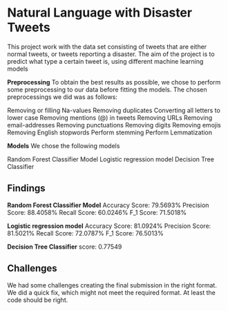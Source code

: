 # Natural Language with Disaster Tweets

This project work with the data set consisting of tweets that are either normal tweets, or tweets reporting a disaster.
The aim of the project is to predict what type a certain tweet is, using different machine learning models

**Preprocessing**
To obtain the best results as possible, we chose to perform some preprocessing to our data before fitting the models.
The chosen preprocessings we did was as follows:

Removing or filling Na-values
Removing duplicates
Converting all letters to lower case
Removing mentions (@) in tweets
Removing URLs
Removing email-addresses
Removing punctuations
Removing digits
Removing emojis
Removing English stopwords
Perform stemming
Perform Lemmatization

**Models**
We chose the following models

Random Forest Classifier Model
Logistic regression model
Decision Tree Classifier

## Findings

**Random Forest Classifier Model**
Accuracy Score: 79.5693%
Precision Score: 88.4058%
Recall Score: 60.0246%
F_1 Score: 71.5018%

**Logistic regression model**
Accuracy Score: 81.0924%
Precision Score: 81.5021%
Recall Score: 72.0787%
F_1 Score: 76.5013%

**Decision Tree Classifier**
score: 0.77549


## Challenges

We had some challenges creating the final submission in the right format. We did a quick fix, which might not meet the required format. At least the code should be right.
